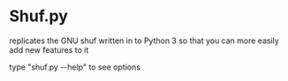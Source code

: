 # Shuf.py
replicates the GNU shuf written in to Python 3 so that you can more easily add new features to it

type "shuf.py --help" to see options
